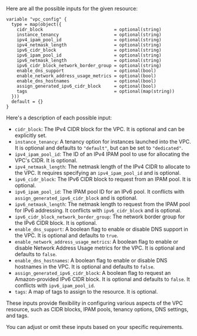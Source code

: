 Here are all the possible inputs for the given resource:

```hcl
variable "vpc_config" {
  type = map(object({
    cidr_block                           = optional(string)
    instance_tenancy                     = optional(string)
    ipv4_ipam_pool_id                    = optional(string)
    ipv4_netmask_length                  = optional(string)
    ipv6_cidr_block                      = optional(string)
    ipv6_ipam_pool_id                    = optional(string)
    ipv6_netmask_length                  = optional(string)
    ipv6_cidr_block_network_border_group = optional(string)
    enable_dns_support                   = optional(bool)
    enable_network_address_usage_metrics = optional(bool)
    enable_dns_hostnames                 = optional(bool)
    assign_generated_ipv6_cidr_block     = optional(bool)
    tags                                 = optional(map(string))
  }))
  default = {}
}
```

Here's a description of each possible input:

- `cidr_block`: The IPv4 CIDR block for the VPC. It is optional and can be explicitly set.
- `instance_tenancy`: A tenancy option for instances launched into the VPC. It is optional and defaults to `"default"`, but can be set to `"dedicated"`.
- `ipv4_ipam_pool_id`: The ID of an IPv4 IPAM pool to use for allocating the VPC's CIDR. It is optional.
- `ipv4_netmask_length`: The netmask length of the IPv4 CIDR to allocate to the VPC. It requires specifying an `ipv4_ipam_pool_id` and is optional.
- `ipv6_cidr_block`: The IPv6 CIDR block to request from an IPAM pool. It is optional.
- `ipv6_ipam_pool_id`: The IPAM pool ID for an IPv6 pool. It conflicts with `assign_generated_ipv6_cidr_block` and is optional.
- `ipv6_netmask_length`: The netmask length to request from the IPAM pool for IPv6 addressing. It conflicts with `ipv6_cidr_block` and is optional.
- `ipv6_cidr_block_network_border_group`: The network border group for the IPv6 CIDR block. It is optional.
- `enable_dns_support`: A boolean flag to enable or disable DNS support in the VPC. It is optional and defaults to `true`.
- `enable_network_address_usage_metrics`: A boolean flag to enable or disable Network Address Usage metrics for the VPC. It is optional and defaults to `false`.
- `enable_dns_hostnames`: A boolean flag to enable or disable DNS hostnames in the VPC. It is optional and defaults to `false`.
- `assign_generated_ipv6_cidr_block`: A boolean flag to request an Amazon-provided IPv6 CIDR block. It is optional and defaults to `false`. It conflicts with `ipv6_ipam_pool_id`.
- `tags`: A map of tags to assign to the resource. It is optional.

These inputs provide flexibility in configuring various aspects of the VPC resource, such as CIDR blocks, IPAM pools, tenancy options, DNS settings, and tags.

You can adjust or omit these inputs based on your specific requirements.

